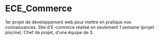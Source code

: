 # ECE_Commerce
1er projet de développement web pour mettre en pratique nos connaissances.
Site d'E-commrce réalisé en seulement 1 semaine (projet piscine).
Chef de projet, d'une équipe de 3.
